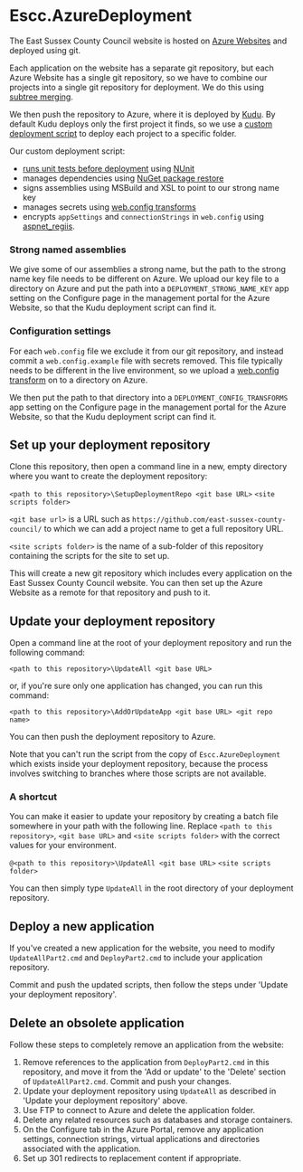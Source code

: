 Escc.AzureDeployment
====================

The East Sussex County Council website is hosted on [Azure Websites](www.windowsazure.com) and deployed using git.

Each application on the website has a separate git repository, but each Azure Website has a single git repository, so we have to combine our projects into a single git repository for deployment. We do this using [subtree merging](http://typecastexception.com/post/2013/03/16/Managing-Nested-Libraries-Using-the-GIT-Subtree-Merge-Workflow.aspx).

We then push the repository to Azure, where it is deployed by [Kudu](https://github.com/projectkudu/kudu). By default Kudu deploys only the first project it finds, so we use a [custom deployment script](http://blog.amitapple.com/post/38419111245/azurewebsitecustomdeploymentpart3) to deploy each project to a specific folder.

Our custom deployment script:

* [runs unit tests before deployment](http://channel9.msdn.com/Shows/Windows-Azure-Friday/Custom-Web-Site-Deployment-Scripts-with-Kudu-with-David-Ebbo) using [NUnit](http://www.nunit.org/)
* manages dependencies using [NuGet package restore](http://docs.nuget.org/docs/reference/package-restore)
* signs assemblies using MSBuild and XSL to point to our strong name key
* manages secrets using [web.config transforms](http://msdn.microsoft.com/en-us/library/dd465326.aspx)
* encrypts `appSettings` and `connectionStrings` in `web.config` using [aspnet_regiis](http://msdn.microsoft.com/en-us/library/ff647398.aspx).

### Strong named assemblies

We give some of our assemblies a strong name, but the path to the strong name key file needs to be different on Azure. We upload our key file to a directory on Azure and put the path into a `DEPLOYMENT_STRONG_NAME_KEY` app setting on the Configure page in the management portal for the Azure Website, so that the Kudu deployment script can find it.

### Configuration settings

For each `web.config` file we exclude it from our git repository, and instead commit a `web.config.example` file with secrets removed. This file typically needs to be different in the live environment, so we upload a [web.config transform](http://msdn.microsoft.com/en-us/library/dd465326.aspx) on to a directory on Azure.

We then put the path to that directory into a `DEPLOYMENT_CONFIG_TRANSFORMS` app setting on the Configure page in the management portal for the Azure Website, so that the Kudu deployment script can find it.

Set up your deployment repository
---------------------------------

Clone this repository, then open a command line in a new, empty directory where you want to create the deployment repository:

`<path to this repository>\SetupDeploymentRepo <git base URL>` `<site scripts folder>`

`<git base url>` is a URL such as `https://github.com/east-sussex-county-council/` to which we can add a project name to get a full repository URL.

`<site scripts folder>` is the name of a sub-folder of this repository containing the scripts for the site to set up.

This will create a new git repository which includes every application on the East Sussex County Council website. You can then set up the Azure Website as a remote for that repository and push to it.

Update your deployment repository
---------------------------------

Open a command line at the root of your deployment repository and run the following command:

`<path to this repository>\UpdateAll <git base URL>`

or, if you're sure only one application has changed, you can run this command:

`<path to this repository>\AddOrUpdateApp <git base URL> <git repo name>`

You can then push the deployment repository to Azure.

Note that you can't run the script from the copy of `Escc.AzureDeployment` which exists inside your deployment repository, because the process involves switching to branches where those scripts are not available.

### A shortcut

You can make it easier to update your repository by creating a batch file somewhere in your path with the following line. Replace `<path to this repository>`, `<git base URL>` and `<site scripts folder>` with the correct values for your environment.

`@<path to this repository>\UpdateAll <git base URL>` `<site scripts folder>`

You can then simply type `UpdateAll` in the root directory of your deployment repository.


Deploy a new application
------------------------

If you've created a new application for the website, you need to modify `UpdateAllPart2.cmd` and `DeployPart2.cmd` to include your application repository.

Commit and push the updated scripts, then follow the steps under 'Update your deployment repository'.

Delete an obsolete application
------------------------------

Follow these steps to completely remove an application from the website:

1.	Remove references to the application from `DeployPart2.cmd` in this repository, and move it from the 'Add or update' to the 'Delete' section of `UpdateAllPart2.cmd`. Commit and push your changes.
2.	Update your deployment repository using `UpdateAll` as described in 'Update your deployment repository' above.
3.	Use FTP to connect to Azure and delete the application folder.
4.	Delete any related resources such as databases and storage containers.
5.	On the Configure tab in the Azure Portal, remove any application settings, connection strings, virtual applications and directories associated with the application.
6.	Set up 301 redirects to replacement content if appropriate.